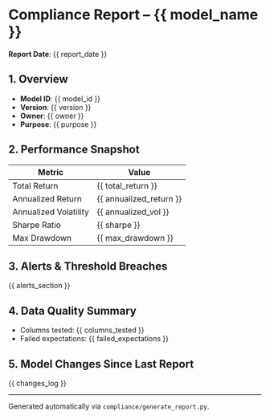 # Compliance Report – {{ model_name }}

**Report Date**: {{ report_date }}

## 1. Overview
* **Model ID**: {{ model_id }}
* **Version**: {{ version }}
* **Owner**: {{ owner }}
* **Purpose**: {{ purpose }}

## 2. Performance Snapshot
| Metric | Value |
|--------|-------|
| Total Return | {{ total_return }} |
| Annualized Return | {{ annualized_return }} |
| Annualized Volatility | {{ annualized_vol }} |
| Sharpe Ratio | {{ sharpe }} |
| Max Drawdown | {{ max_drawdown }} |

## 3. Alerts & Threshold Breaches
{{ alerts_section }}

## 4. Data Quality Summary
* Columns tested: {{ columns_tested }}
* Failed expectations: {{ failed_expectations }}

## 5. Model Changes Since Last Report
{{ changes_log }}

---
Generated automatically via `compliance/generate_report.py`.